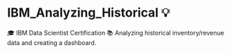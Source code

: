 # IBM_Analyzing_Historical :bulb:
:mortar_board: IBM Data Scientist Certification
:books: Analyzing historical inventory/revenue data and creating a dashboard.
